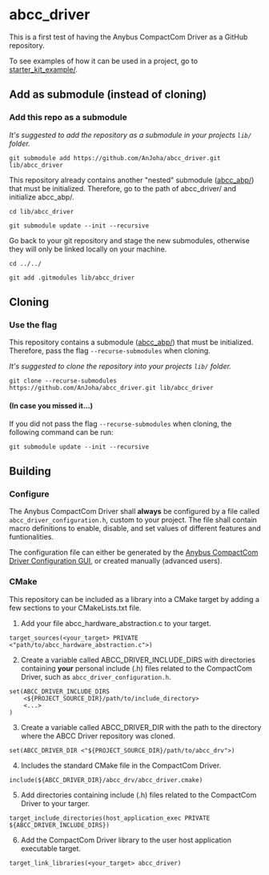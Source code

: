# abcc_driver
This is a first test of having the Anybus CompactCom Driver as a GitHub repository.

To see examples of how it can be used in a project, go to [starter_kit_example/](https://github.com/AnJoha/starter_kit_example).

## Add as submodule (instead of cloning)

### Add this repo as a submodule

*It's suggested to add the repository as a submodule in your projects `lib/` folder.*
```
git submodule add https://github.com/AnJoha/abcc_driver.git lib/abcc_driver
```
This repository already contains another "nested" submodule ([abcc_abp/](https://github.com/AnJoha/abcc_abp)) that must be initialized. Therefore, go to the path of abcc_driver/ and initialize abcc_abp/.
```
cd lib/abcc_driver
```
```
git submodule update --init --recursive
```
Go back to your git repository and stage the new submodules, otherwise they will only be linked locally on your machine.
```
cd ../../
```
```
git add .gitmodules lib/abcc_driver
```

## Cloning

### Use the flag

This repository contains a submodule ([abcc_abp/](https://github.com/AnJoha/abcc_abp)) that must be initialized. Therefore, pass the flag `--recurse-submodules` when cloning.

*It's suggested to clone the repository into your projects `lib/` folder.*
```
git clone --recurse-submodules https://github.com/AnJoha/abcc_driver.git lib/abcc_driver
```

#### (In case you missed it...)

If you did not pass the flag `--recurse-submodules` when cloning, the following command can be run:
```
git submodule update --init --recursive
```

## Building

### Configure

The Anybus CompactCom Driver shall **always** be configured by a file called `abcc_driver_configuration.h`, custom to your project. The file shall contain macro definitions to enable, disable, and set values of different features and funtionalities.

The configuration file can either be generated by the [Anybus CompactCom Driver Configuration GUI](), or created manually (advanced users).

### CMake

This repository can be included as a library into a CMake target by adding a few sections to your CMakeLists.txt file.

1. Add your file abcc_hardware_abstraction.c to your target.
```
target_sources(<your_target> PRIVATE <"path/to/abcc_hardware_abstraction.c">)
```

2. Create a variable called ABCC_DRIVER_INCLUDE_DIRS with directories containing **your** personal include (.h) files related to the CompactCom Driver, such as `abcc_driver_configuration.h`.
```
set(ABCC_DRIVER_INCLUDE_DIRS
    <${PROJECT_SOURCE_DIR}/path/to/include_directory>
	<...>
)
```

3. Create a variable called ABCC_DRIVER_DIR with the path to the directory where the ABCC Driver repository was cloned.
```
set(ABCC_DRIVER_DIR <"${PROJECT_SOURCE_DIR}/path/to/abcc_drv">)
```

4. Includes the standard CMake file in the CompactCom Driver.
```
include(${ABCC_DRIVER_DIR}/abcc_drv/abcc_driver.cmake)
```

5. Add directories containing include (.h) files related to the CompactCom Driver to your targer.
```
target_include_directories(host_application_exec PRIVATE ${ABCC_DRIVER_INCLUDE_DIRS})
```

6. Add the CompactCom Driver library to the user host application executable target.
```
target_link_libraries(<your_target> abcc_driver)
```
